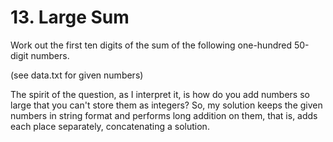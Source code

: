 # 13. Large Sum

Work out the first ten digits of the sum of the following one-hundred 50-digit numbers.

(see data.txt for given numbers)

The spirit of the question, as I interpret it, is how do you add numbers so large that you can't store them as integers?  So, my solution keeps the given numbers in string format and performs long addition on them, that is, adds each place separately, concatenating a solution.
